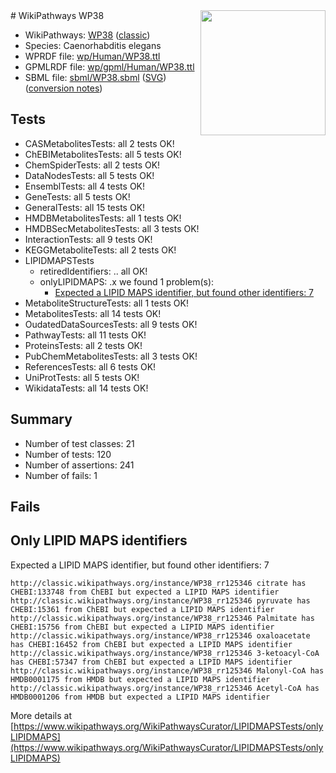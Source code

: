 <img style="float: right; width: 200px" src="https://upload.wikimedia.org/wikipedia/commons/thumb/8/83/Wplogo_with_text_500.png/640px-Wplogo_with_text_500.png" />
# WikiPathways WP38

* WikiPathways: [WP38](https://wikipathways.org/pathways/WP38) ([classic](https://classic.wikipathways.org/instance/WP38))
* Species: Caenorhabditis elegans
* WPRDF file: [wp/Human/WP38.ttl](../wp/Human/WP38.ttl)
* GPMLRDF file: [wp/gpml/Human/WP38.ttl](../wp/gpml/Human/WP38.ttl)
* SBML file: [sbml/WP38.sbml](../sbml/WP38.sbml) ([SVG](../sbml/WP38.svg)) ([conversion notes](../sbml/WP38.txt))

## Tests
* CASMetabolitesTests: all 2 tests OK!
* ChEBIMetabolitesTests: all 5 tests OK!
* ChemSpiderTests: all 2 tests OK!
* DataNodesTests: all 5 tests OK!
* EnsemblTests: all 4 tests OK!
* GeneTests: all 5 tests OK!
* GeneralTests: all 15 tests OK!
* HMDBMetabolitesTests: all 1 tests OK!
* HMDBSecMetabolitesTests: all 3 tests OK!
* InteractionTests: all 9 tests OK!
* KEGGMetaboliteTests: all 2 tests OK!
* LIPIDMAPSTests
    * retiredIdentifiers: .. all OK!
    * onlyLIPIDMAPS: .x we found 1 problem(s):
        * [Expected a LIPID MAPS identifier, but found other identifiers: 7](#48cc60be)
* MetaboliteStructureTests: all 1 tests OK!
* MetabolitesTests: all 14 tests OK!
* OudatedDataSourcesTests: all 9 tests OK!
* PathwayTests: all 11 tests OK!
* ProteinsTests: all 2 tests OK!
* PubChemMetabolitesTests: all 3 tests OK!
* ReferencesTests: all 6 tests OK!
* UniProtTests: all 5 tests OK!
* WikidataTests: all 14 tests OK!


## Summary

* Number of test classes: 21
* Number of tests: 120
* Number of assertions: 241
* Number of fails: 1

## Fails

<a name="48cc60be" />

## Only LIPID MAPS identifiers

Expected a LIPID MAPS identifier, but found other identifiers: 7
```
http://classic.wikipathways.org/instance/WP38_rr125346 citrate has CHEBI:133748 from ChEBI but expected a LIPID MAPS identifier
http://classic.wikipathways.org/instance/WP38_rr125346 pyruvate has CHEBI:15361 from ChEBI but expected a LIPID MAPS identifier
http://classic.wikipathways.org/instance/WP38_rr125346 Palmitate has CHEBI:15756 from ChEBI but expected a LIPID MAPS identifier
http://classic.wikipathways.org/instance/WP38_rr125346 oxaloacetate has CHEBI:16452 from ChEBI but expected a LIPID MAPS identifier
http://classic.wikipathways.org/instance/WP38_rr125346 3-ketoacyl-CoA has CHEBI:57347 from ChEBI but expected a LIPID MAPS identifier
http://classic.wikipathways.org/instance/WP38_rr125346 Malonyl-CoA has HMDB0001175 from HMDB but expected a LIPID MAPS identifier
http://classic.wikipathways.org/instance/WP38_rr125346 Acetyl-CoA has HMDB0001206 from HMDB but expected a LIPID MAPS identifier
```

More details at [https://www.wikipathways.org/WikiPathwaysCurator/LIPIDMAPSTests/onlyLIPIDMAPS](https://www.wikipathways.org/WikiPathwaysCurator/LIPIDMAPSTests/onlyLIPIDMAPS)

